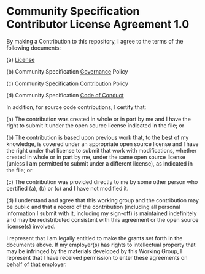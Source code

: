 # Community Specification Contributor License Agreement 1.0

By making a Contribution to this repository, I agree to the terms of the following documents:

(a) [License](https://github.com/carbon-data-specification/Customer-Data/blob/main/License.md)

(b) Community Specification [Governance](https://github.com/carbon-data-specification/the_way_we_work/blob/main/Governance.md) Policy

(c) Community Specification [Contribution](https://github.com/carbon-data-specification/Customer-Data/blob/main/CONTRIBUTING.md)  Policy

(d) Community Specification [Code of Conduct](https://github.com/carbon-data-specification/the_way_we_work/blob/main/Code_of_Conduct.md) 


In addition, for source code contributions, I certify that:

(a) The contribution was created in whole or in part by me and I have the right to submit it under the open source license indicated in the file; or 

(b) The contribution is based upon previous work that, to the best  of my knowledge, is covered under an appropriate open source license and I have the right under that license to submit that work with modifications, whether created in whole or in part by me, under the same open source license (unless I am permitted to submit under a different license), as indicated in the file; or 

(c) The contribution was provided directly to me by some other person who certified (a), (b) or (c) and I have not modified it. 

(d) I understand and agree that this working group and the contribution may be public and that a record of the contribution (including all personal information I submit with it, including my sign-off) is maintained indefinitely and may be redistributed consistent with this agreement or the open source license(s) involved.

I represent that I am legally entitled to make the grants set forth in the documents above.  If my employer(s) has rights to intellectual property that may be infringed by the materials developed by this Working Group, I represent that I have received permission to enter these agreements on behalf of that employer.
